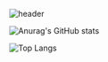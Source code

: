 ![header](https://capsule-render.vercel.app/api?type=waving&color=auto&height=300&section=header&text=반갑습니다!%20&fontSize=90)

![Anurag's GitHub stats](https://github-readme-stats.vercel.app/api?username=rexRUBY&show_icons=true&theme=radical)

![Top Langs](https://github-readme-stats.vercel.app/api/top-langs/?username=rexRUBY&layout=compact&theme=light)
